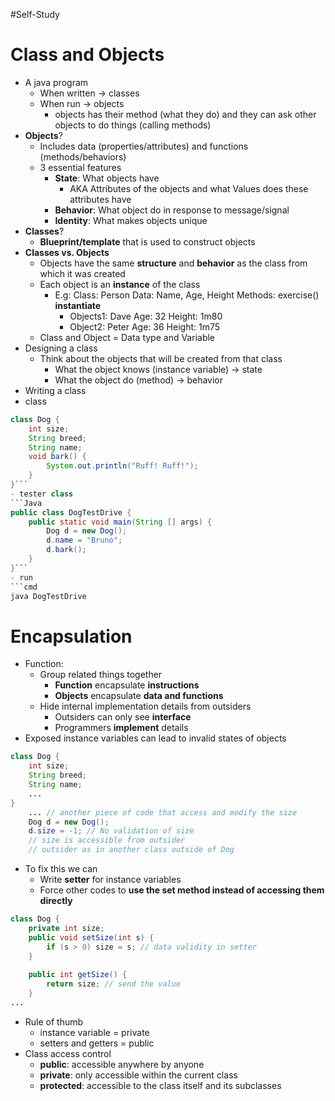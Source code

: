 #Self-Study 
# Class and Objects
- A java program
	- When written -> classes
	- When run -> objects
		- objects has their method (what they do) and they can ask other objects to do things (calling methods)
- **Objects**?
	- Includes data (properties/attributes) and functions (methods/behaviors)
	- 3 essential features
		- **State**: What objects have
			- AKA Attributes of the objects and what Values does these attributes have
		- **Behavior**: What object do in response to message/signal
		- **Identity**: What makes objects unique
- **Classes**?
	- **Blueprint/template** that is used to construct objects
- **Classes vs. Objects**
	- Objects have the same **structure** and **behavior** as the class from which it was created
	- Each object is an **instance** of the class
		- E.g: 
		  Class: Person
		  Data: Name, Age, Height
		  Methods: exercise()
		  **instantiate**
		  - Objects1: Dave
		  Age: 32
		  Height: 1m80
		  - Object2: Peter
		  Age: 36
		  Height: 1m75
	- Class and Object = Data type and Variable
- Designing a class
	- Think about the objects that will be created from that class
		- What the object knows (instance variable) -> state
		- What the object do (method) -> behavior
- Writing a class
- class
```Java
class Dog {
	int size;
	String breed;
	String name;
	void bark() {
		System.out.println("Ruff! Ruff!");
	}
}```
- tester class
```Java
public class DogTestDrive {
	public static void main(String [] args) {
		Dog d = new Dog();
		d.name = "Bruno";
		d.bark();
	}
}```
- run
```cmd
java DogTestDrive
```

# Encapsulation
- Function:
	- Group related things together
		- **Function** encapsulate **instructions**
		- **Objects** encapsulate **data and functions** 
	- Hide internal implementation details from outsiders
		- Outsiders can only see **interface**
		- Programmers **implement** details
- Exposed instance variables can lead to invalid states of objects
```Java
class Dog {
	int size;
	String breed;
	String name;
	...
}
	... // another piece of code that access and modify the size
	Dog d = new Dog();
	d.size = -1; // No validation of size
	// size is accessible from outsider
	// outsider as in another class outside of Dog
```
- To fix this we can
	- Write **setter** for instance variables
	- Force other codes to **use the set method instead of accessing them directly**
```Java
class Dog {
	private int size;
	public void setSize(int s) {
		if (s > 0) size = s; // data validity in setter
	}
	
	public int getSize() {
		return size; // send the value
	}
...
```
- Rule of thumb
	- instance variable = private
	- setters and getters = public
- Class access control
	- **public**: accessible anywhere by anyone
	- **private**: only accessible within the current class
	- **protected**: accessible to the class itself and its subclasses